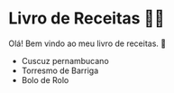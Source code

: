 # Livro de Receitas :man_cook:

Olá! Bem vindo ao meu livro de receitas. :wave:

- Cuscuz pernambucano
- Torresmo de Barriga
- Bolo de Rolo
